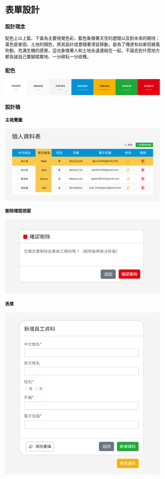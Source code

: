# 表單設計

### 設計理念
配色上以上藍、下黃為主要視覺色彩，藍色象徵著天空的遼闊以及對未來的期待；黃色是麥田、土地的顏色，將其設計成會隨著滑鼠移動，是為了傳達有如麥田被風吹動、充滿生機的感覺，這也象徵著人和土地永遠連結在一起，不論去到什麼地方都告誡自己要腳踏實地、一分耕耘一分收穫。


### 配色

<a href="https://coolors.co/ffffff-fafafa-f5f5f5-0093d6-f6b300-1ea939-e40012" >
  <img src="readme/color_palette.png" alt="color-scheme">
</a>

### 設計稿

#### 主視覺圖
<img src="readme/main.jpg" alt="主視覺圖">

#### 刪除確認視窗
<img src="readme/delete_modal.jpg" alt="刪除確認視窗">

#### 表單
<img src="readme/form.jpg" alt="表單">